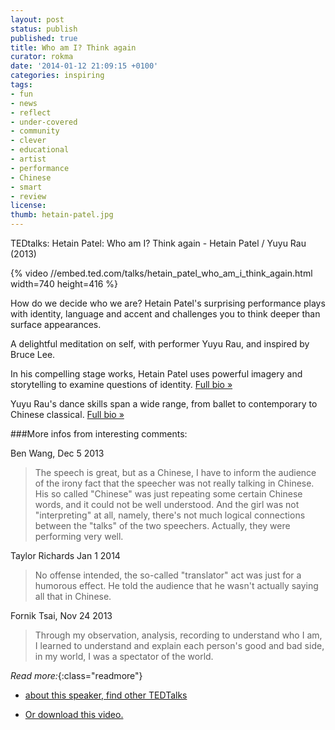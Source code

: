```yaml
---
layout: post
status: publish
published: true
title: Who am I? Think again
curator: rokma
date: '2014-01-12 21:09:15 +0100'
categories: inspiring
tags:
- fun
- news
- reflect
- under-covered
- community
- clever
- educational
- artist
- performance
- Chinese
- smart
- review
license:
thumb: hetain-patel.jpg
---
```


TEDtalks: Hetain Patel: Who am I? Think again - Hetain Patel / Yuyu Rau (2013)

{% video //embed.ted.com/talks/hetain_patel_who_am_i_think_again.html width=740 height=416 %}

How do we decide who we are? Hetain Patel's surprising performance plays with identity, language and accent and challenges you to think deeper than surface appearances.  

A delightful meditation on self, with performer Yuyu Rau, and inspired by Bruce Lee.

In his compelling stage works, Hetain Patel uses powerful imagery and storytelling to examine questions of identity. <a href="http://www.ted.com/speakers/hetain_patel.html" title="Hetain Patel uses powerful imagery and storytelling to examine questions of identity. Full bio " target="_blank">Full bio &raquo;</a>

Yuyu Rau's dance skills span a wide range, from ballet to contemporary to Chinese classical. <a href="http://www.ted.com/speakers/yuyu_rau.html" title="Yuyu Rau's dance skills span a wide range, from ballet to contemporary to Chinese classical. Full bio " target="_blank">Full bio &raquo;</a>


###More infos from interesting comments:

Ben Wang, Dec 5 2013
<blockquote>The speech is great, but as a Chinese, I have to inform the audience of the irony fact that the speecher was not really talking in Chinese. His so called "Chinese" was just repeating some certain Chinese words, and it could not be well understood. And the girl was not "interpreting" at all, namely, there's not much logical connections between the "talks" of the two speechers. Actually, they were performing very well.</blockquote>

Taylor Richards Jan 1 2014  
<blockquote> No offense intended, the so-called "translator" act was just for a humorous effect. He told the audience that he wasn't actually saying all that in Chinese.</blockquote>

Fornik Tsai, Nov 24 2013
<blockquote>Through my observation, analysis, recording to understand who I am, I learned to understand and explain each person's good and bad side, in my world, I was a spectator of the world.</blockquote>




_Read more:_{:class="readmore"}

- <a href="http://www.ted.com/" target="_blank">about this speaker, find other TEDTalks</a>

- <a href="http://download.ted.com/talks/HetainPatel_2013G.mp4?apikey=TEDDOWNLOAD" title="Download" target="_blank">Or download this video.</a>
